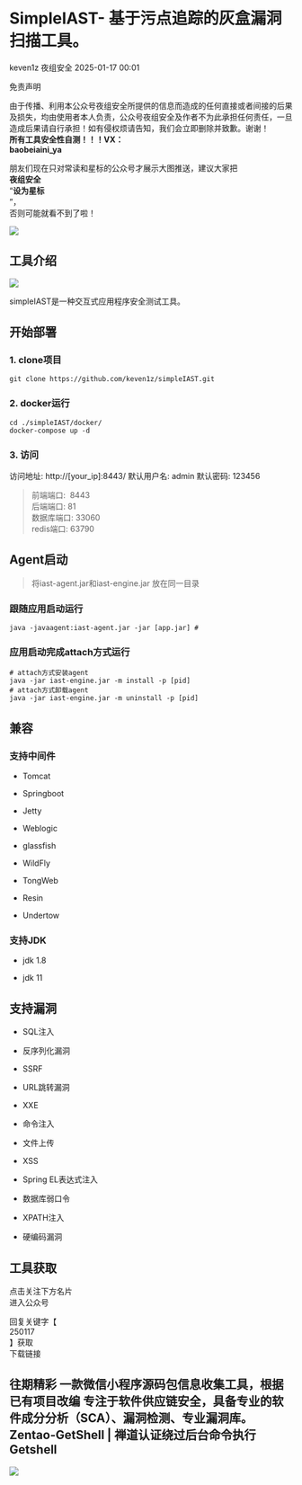 #  SimpleIAST- 基于污点追踪的灰盒漏洞扫描工具。   
keven1z  夜组安全   2025-01-17 00:01  
  
免责声明  
  
由于传播、利用本公众号夜组安全所提供的信息而造成的任何直接或者间接的后果及损失，均由使用者本人负责，公众号夜组安全及作者不为此承担任何责任，一旦造成后果请自行承担！如有侵权烦请告知，我们会立即删除并致歉。谢谢！  
**所有工具安全性自测！！！VX：**  
**baobeiaini_ya**  
  
朋友们现在只对常读和星标的公众号才展示大图推送，建议大家把  
**夜组安全**  
“**设为星标**  
”，  
否则可能就看不到了啦！  
  
  
![](https://mmbiz.qpic.cn/sz_mmbiz_png/icZ1W9s2Jp2WrOMH4AFgkSfEFMOvvFuVKmDYdQjwJ9ekMm4jiasmWhBicHJngFY1USGOZfd3Xg4k3iamUOT5DcodvA/640?wx_fmt=png&from=appmsg "")  
  
## 工具介绍  
  
![](https://mmbiz.qpic.cn/sz_mmbiz_png/icZ1W9s2Jp2V7wg7fgmgoibAuBVTk5n82tGwrGibWbp9p0Qz49lwicsorLBD47icqkiazD65cy49ibVaf1oAjiagzb7cXw/640?wx_fmt=png&from=appmsg "")  
  
simpleIAST是一种交互式应用程序安全测试工具。  
## 开始部署  
### 1. clone项目  
```
git clone https://github.com/keven1z/simpleIAST.git

```  
### 2. docker运行  
```
cd ./simpleIAST/docker/
docker-compose up -d

```  
### 3. 访问  
  
访问地址: http://[your_ip]:8443/
默认用户名: admin
默认密码: 123456  
>   
> 前端端口:  8443  
> 后端端口: 81  
> 数据库端口: 33060  
> redis端口: 63790  
  
## Agent启动  
>   
> 将iast-agent.jar和iast-engine.jar 放在同一目录  
  
### 跟随应用启动运行  
```
java -javaagent:iast-agent.jar -jar [app.jar] # 

```  
### 应用启动完成attach方式运行  
```
# attach方式安装agent
java -jar iast-engine.jar -m install -p [pid] 
# attach方式卸载agent
java -jar iast-engine.jar -m uninstall -p [pid] 

```  
## 兼容  
### 支持中间件  
- Tomcat  
  
- Springboot  
  
- Jetty  
  
- Weblogic  
  
- glassfish  
  
- WildFly  
  
- TongWeb  
  
- Resin  
  
- Undertow  
  
### 支持JDK  
- jdk 1.8  
  
- jdk 11  
  
## 支持漏洞  
- SQL注入  
  
- 反序列化漏洞  
  
- SSRF  
  
- URL跳转漏洞  
  
- XXE  
  
- 命令注入  
  
- 文件上传  
  
- XSS  
  
- Spring EL表达式注入  
  
- 数据库弱口令  
  
- XPATH注入  
  
- 硬编码漏洞  
  
  
  
## 工具获取  
  
  
  
点击关注下方名片  
进入公众号  
  
回复关键字【  
250117  
】获取  
下载链接  
  
  
## 往期精彩 一款微信小程序源码包信息收集工具，根据已有项目改编 专注于软件供应链安全，具备专业的软件成分分析（SCA）、漏洞检测、专业漏洞库。 Zentao-GetShell | 禅道认证绕过后台命令执行Getshell   
  
  
![](https://mmbiz.qpic.cn/mmbiz_png/OAmMqjhMehrtxRQaYnbrvafmXHe0AwWLr2mdZxcg9wia7gVTfBbpfT6kR2xkjzsZ6bTTu5YCbytuoshPcddfsNg/640?wx_fmt=other&wxfrom=5&wx_lazy=1&wx_co=1&random=0.8399406679299557&tp=webp "")  
  
